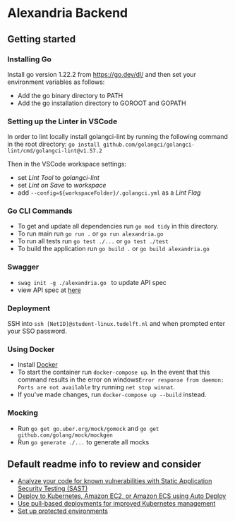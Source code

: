 # Alexandria Backend

## Getting started

### Installing Go

Install go version 1.22.2 from https://go.dev/dl/ and then set your environment variables as follows:

- Add the go binary directory to PATH
- Add the go installation directory to GOROOT and GOPATH

### Setting up the Linter in VSCode

In order to lint locally install golangci-lint by running the following command in the root directory:
`go install github.com/golangci/golangci-lint/cmd/golangci-lint@v1.57.2`

Then in the VSCode workspace settings:

- set _Lint Tool_ to _golangci-lint_
- set _Lint on Save_ to _workspace_
- add `--config=${workspaceFolder}/.golangci.yml` as a _Lint Flag_

### Go CLI Commands

- To get and update all dependencies run `go mod tidy` in this directory.
- To run main run `go run .` or `go run alexandria.go`
- To run all tests run `go test ./...` or `go test ./test`
- To build the application run `go build .` or `go build alexandria.go`

### Swagger

- `swag init -g ./alexandria.go ` to update API spec
- view API spec at [here](http://localhost:8080/swagger/index.html)

### Deployment

SSH into `ssh [NetID]@student-linux.tudelft.nl` and when prompted enter your SSO password.

### Using Docker

- Install [Docker](https://www.docker.com/products/docker-desktop/)
- To start the container run `docker-compose up`. In the event that this command results in the error on windows`Error response from daemon: Ports are not available` try running `net stop winnat`.
- If you've made changes, run `docker-compose up --build` instead.

### Mocking

- Run `go get go.uber.org/mock/gomock` and `go get github.com/golang/mock/mockgen`
- Run `go generate ./...` to generate all mocks

## Default readme info to review and consider

- [Analyze your code for known vulnerabilities with Static Application Security Testing (SAST)](https://docs.gitlab.com/ee/user/application_security/sast/)
- [Deploy to Kubernetes, Amazon EC2, or Amazon ECS using Auto Deploy](https://docs.gitlab.com/ee/topics/autodevops/requirements.html)
- [Use pull-based deployments for improved Kubernetes management](https://docs.gitlab.com/ee/user/clusters/agent/)
- [Set up protected environments](https://docs.gitlab.com/ee/ci/environments/protected_environments.html)
